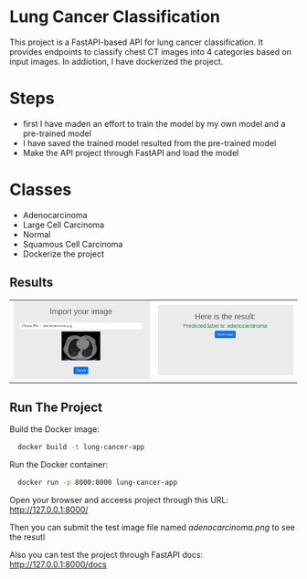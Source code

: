 # Lung Cancer Classification
This project is a FastAPI-based API for lung cancer classification. It provides endpoints to classify chest CT images into 4 categories based on input images. In addiotion, I have dockerized the project.

# Steps
* first I have maden an effort to train the model by my own model and a pre-trained model
* I have saved the trained model resulted from the pre-trained model
* Make the API project through FastAPI and load the model 

# Classes
* Adenocarcinoma
* Large Cell Carcinoma
* Normal
* Squamous Cell Carcinoma
* Dockerize the project

## Results
  
<table>
<tr>
<td><img src="results/result1.png"></td>
<td><img src="results/result2.png"></td> 
</tr>
</table>


## Run The Project


Build the Docker image:
```bash
  docker build -t lung-cancer-app 
```
Run the Docker container:
```bash
  docker run -p 8000:8000 lung-cancer-app
```
Open your browser and acceess project through this URL: http://127.0.0.1:8000/

Then you can submit the test image file named *adenocarcinoma.png* to see 
the resutl 

Also you can test the project through FastAPI docs: http://127.0.0.1:8000/docs

